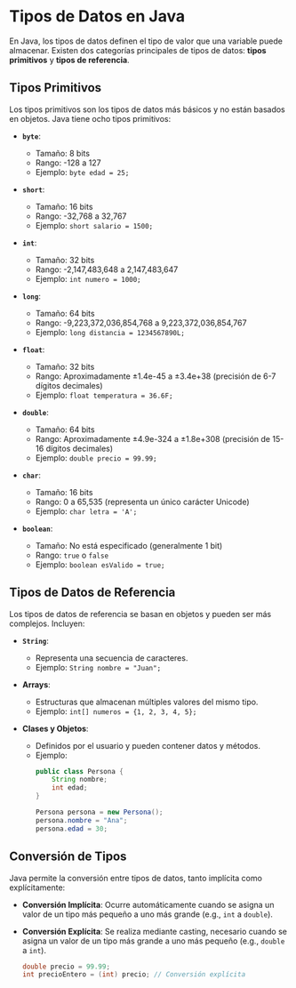 # Tipos de Datos en Java

En Java, los tipos de datos definen el tipo de valor que una variable puede almacenar. Existen dos categorías principales de tipos de datos: **tipos primitivos** y **tipos de referencia**.

## Tipos Primitivos

Los tipos primitivos son los tipos de datos más básicos y no están basados en objetos. Java tiene ocho tipos primitivos:

- **`byte`**: 
  - Tamaño: 8 bits
  - Rango: -128 a 127
  - Ejemplo: `byte edad = 25;`

- **`short`**: 
  - Tamaño: 16 bits
  - Rango: -32,768 a 32,767
  - Ejemplo: `short salario = 1500;`

- **`int`**: 
  - Tamaño: 32 bits
  - Rango: -2,147,483,648 a 2,147,483,647
  - Ejemplo: `int numero = 1000;`

- **`long`**: 
  - Tamaño: 64 bits
  - Rango: -9,223,372,036,854,768 a 9,223,372,036,854,767
  - Ejemplo: `long distancia = 1234567890L;`

- **`float`**: 
  - Tamaño: 32 bits
  - Rango: Aproximadamente ±1.4e-45 a ±3.4e+38 (precisión de 6-7 dígitos decimales)
  - Ejemplo: `float temperatura = 36.6F;`

- **`double`**: 
  - Tamaño: 64 bits
  - Rango: Aproximadamente ±4.9e-324 a ±1.8e+308 (precisión de 15-16 dígitos decimales)
  - Ejemplo: `double precio = 99.99;`

- **`char`**: 
  - Tamaño: 16 bits
  - Rango: 0 a 65,535 (representa un único carácter Unicode)
  - Ejemplo: `char letra = 'A';`

- **`boolean`**: 
  - Tamaño: No está especificado (generalmente 1 bit)
  - Rango: `true` o `false`
  - Ejemplo: `boolean esValido = true;`

## Tipos de Datos de Referencia

Los tipos de datos de referencia se basan en objetos y pueden ser más complejos. Incluyen:

- **`String`**: 
  - Representa una secuencia de caracteres.
  - Ejemplo: `String nombre = "Juan";`

- **Arrays**: 
  - Estructuras que almacenan múltiples valores del mismo tipo.
  - Ejemplo: `int[] numeros = {1, 2, 3, 4, 5};`

- **Clases y Objetos**: 
  - Definidos por el usuario y pueden contener datos y métodos.
  - Ejemplo: 
    ```java
    public class Persona {
        String nombre;
        int edad;
    }
    
    Persona persona = new Persona();
    persona.nombre = "Ana";
    persona.edad = 30;
    ```

## Conversión de Tipos

Java permite la conversión entre tipos de datos, tanto implícita como explícitamente:

- **Conversión Implícita**: Ocurre automáticamente cuando se asigna un valor de un tipo más pequeño a uno más grande (e.g., `int` a `double`).

- **Conversión Explícita**: Se realiza mediante casting, necesario cuando se asigna un valor de un tipo más grande a uno más pequeño (e.g., `double` a `int`).

  ```java
  double precio = 99.99;
  int precioEntero = (int) precio; // Conversión explícita
 ```
